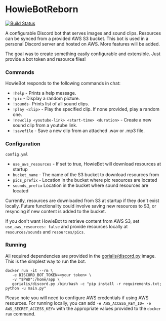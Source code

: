 # HowieBotReborn

[![Build Status](https://travis-ci.org/n-parisi/HowieBotReborn.svg?branch=master)](https://travis-ci.org/n-parisi/HowieBotReborn)

A configurable Discord bot that serves images and sound clips. Resources can be synced from a provided
AWS S3 bucket. This bot is used in a personal Discord server and hosted on AWS. More features will be added.

The goal was to create something easily configurable and extensible. Just provide a bot token and resource files! 

### Commands

HowieBot responds to the following commands in chat:
- `!help` - Prints a help message.
- `!pic` - Display a random picture.
- `!sounds`- Prints list of all sound clips.
- `!play <clip>` - Play the specified clip. If none provided, play a random one.
- `!newclip <youtube-link> <start-time> <duration>` - Create a new sound clip from a youtube link.
- `!savefile` - Save a new clip from an attached .wav or .mp3 file.
### Configuration

`config.yml`
-  `use_aws_resources` - If set to true, HowieBot will download resources at startup
-  `bucket_name` - The name of the S3 bucket to download resources from
-  `pics_prefix` - Location in the bucket where pic resources are located
-  `sounds_prefix` Location in the bucket where sound resources are located

Currently, resources are downloaded from S3 at startup if they don't exist locally. Future functionality could 
involve saving new resources to S3, or resyncing if new content is added to the bucket.

If you don't want HowieBot to retrieve content from AWS S3, set `use_aws_resources: false` and provide resources
locally at `resources/sounds` and `resources/pics`.

### Running

All required dependencies are provided in the [gorialis/discord.py](https://hub.docker.com/r/gorialis/discord.py/) image. This is the 
simplest way to run the bot.

```
docker run -it --rm \
   -e DISCORD_BOT_TOKEN=<your token> \
   -v "$PWD":/home/app \
   gorialis/discord.py /bin/bash -c "pip install -r requirements.txt; python -u main.py"
```

Please note you will need to configure AWS credentials if using AWS resources. For running locally, you can add 
`-e AWS_ACCESS_KEY_ID= -e AWS_SECRET_ACCESS_KEY=` with the appropriate values provided to the `docker run` command.